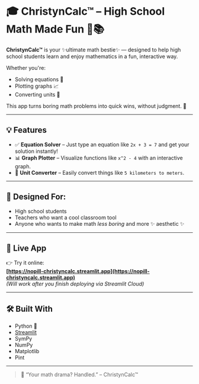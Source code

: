 # 🎓 ChristynCalc™ – High School Math Made Fun 🦄📚

**ChristynCalc™** is your ✨ultimate math bestie✨ — designed to help high school students learn and enjoy mathematics in a fun, interactive way.

Whether you're:
- Solving equations 📐
- Plotting graphs 📈
- Converting units 🚀

This app turns boring math problems into quick wins, without judgment. 💅

---

## 💡 Features

- ✅ **Equation Solver** – Just type an equation like `2x + 3 = 7` and get your solution instantly!
- 📊 **Graph Plotter** – Visualize functions like `x^2 - 4` with an interactive graph.
- 🔁 **Unit Converter** – Easily convert things like `5 kilometers to meters`.

---

## 🧠 Designed For:
- High school students
- Teachers who want a cool classroom tool
- Anyone who wants to make math *less boring* and more ✨ aesthetic ✨

---

## 🚀 Live App

👉 Try it online:  
**[https://nopill-christyncalc.streamlit.app](https://nopill-christyncalc.streamlit.app)**  
*(Will work after you finish deploying via Streamlit Cloud)*

---

## 🛠 Built With

- Python 🐍
- [Streamlit](https://streamlit.io/)
- SymPy
- NumPy
- Matplotlib
- Pint

---

> 💬 “Your math drama? Handled.” – ChristynCalc™
